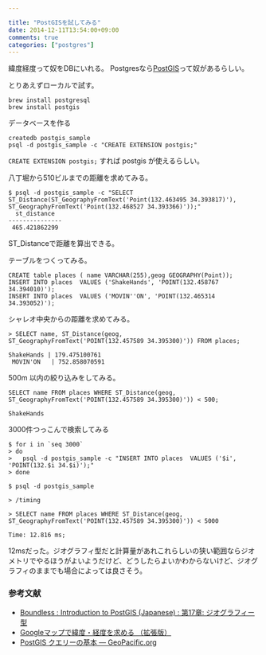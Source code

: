 ```yaml
---

title: "PostGISを試してみる"
date: 2014-12-11T13:54:00+09:00
comments: true
categories: ["postgres"]
---
```


緯度経度って奴をDBにいれる。
Postgresなら[PostGIS](http://postgis.net/)って奴があるらしい。

とりあえずローカルで試す。

```
brew install postgresql
brew install postgis
```

データベースを作る

```
createdb postgis_sample
psql -d postgis_sample -c "CREATE EXTENSION postgis;"
```

`CREATE EXTENSION postgis;` すれば postgis が使えるらしい。

八丁堀から510ビルまでの距離を求めてみる。

```
$ psql -d postgis_sample -c "SELECT ST_Distance(ST_GeographyFromText('Point(132.463495 34.393817)'), ST_GeographyFromText('Point(132.468527 34.393366)'));"
  st_distance
---------------
 465.421862299
```

ST_Distanceで距離を算出できる。

テーブルをつくってみる。

```
CREATE table places ( name VARCHAR(255),geog GEOGRAPHY(Point));
INSERT INTO places  VALUES ('ShakeHands', 'POINT(132.458767 34.394010)');
INSERT INTO places  VALUES ('MOVIN''ON', 'POINT(132.465314 34.393052)');
```

シャレオ中央からの距離を求めてみる。

```
> SELECT name, ST_Distance(geog, ST_GeographyFromText('POINT(132.457589 34.395300)')) FROM places;

ShakeHands | 179.475100761
 MOVIN'ON   | 752.858070591
```

500m 以内の絞り込みをしてみる。

```
SELECT name FROM places WHERE ST_Distance(geog, ST_GeographyFromText('POINT(132.457589 34.395300)')) < 500;

ShakeHands
```

3000件つっこんで検索してみる

```
$ for i in `seq 3000`
> do
>   psql -d postgis_sample -c "INSERT INTO places  VALUES ('$i', 'POINT(132.$i 34.$i)');"
> done

$ psql -d postgis_sample

> /timing

> SELECT name FROM places WHERE ST_Distance(geog, ST_GeographyFromText('POINT(132.457589 34.395300)')) < 5000

Time: 12.816 ms;
```

12msだった。ジオグラフィ型だと計算量があれこれらしいの狭い範囲ならジオメトリでやるほうがよいようだけど、どうしたらよいかわからないけど、ジオグラフィのままでも場合によっては良さそう。

### 参考文献

* [Boundless : Introduction to PostGIS (Japanese) : 第17章: ジオグラフィー型](http://workshops.boundlessgeo.com/postgis-intro-jp/geography.html)
* [Googleマップで緯度・経度を求める （拡張版）](http://user.numazu-ct.ac.jp/~tsato/tsato/geoweb/googlemaps/coordinates/advanced.html)
* [PostGIS クエリーの基本 — GeoPacific.org](http://www.geopacific.org/opensourcegis/postgis/postgis-30af30a830ea30fc306e57fa672c)

